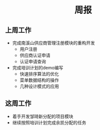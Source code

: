 # <center>周报<center/>

## 上周工作

- 完成南溪山供应商管理注册模块的重构开发
    - 用户注册
    - 供应商认证申请
    - 认证申请查询
- 完成培训计划的demo编写
    - 快速排序算法的优化
    - 菜单数据结构的操作
    - 几种设计模式的应用

## 这周工作

- 着手开发邹琦新分配的项目模块
- 继续按照培训计划完成余凯分配的任务